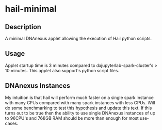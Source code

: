 # hail-minimal
## Description
A minimal DNAnexus applet allowing the execution of Hail python scripts.
## Usage
Applet startup time is 3 minutes compared to dxjupyterlab-spark-cluster's > 10 minutes. This applet also support's python script files.

## DNAnexus Instances
My intuition is that hail will perform much faster on a single spark instance with many CPUs compared with many spark instances with less CPUs. Will do some benchmarking to test this hypothesis and update this text. If this turns out to be true then the ability to use single DNAnexus instances of up to 96CPU's and 768GB RAM should be more than enough for most use-cases. 
